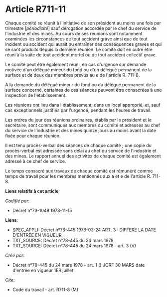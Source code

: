 # Article R711-11

Chaque comité se réunit à l'initiative de son président au moins une fois par trimestre [*périodicité*] sauf dérogation
accordée par le chef du service de l'industrie et des mines. Au cours de ses réunions sont notamment examinées les
circonstances de tout accident grave ainsi que de tout incident ou accident qui aurait pu entraîner des conséquences graves
et qui se sont produits depuis la dernière réunion. Le comité doit en outre être réuni à la suite de tout accident mortel ou
de tout accident collectif grave.

Le comité peut être également réuni, en cas d'urgence sur demande motivée d'un délégué mineur du fond ou d'un délégué
permanent de la surface et de deux des membres prévus au e de l'article R. 711-8.

A la demande du délégué mineur du fond ou du délégué permanent de la surface concerné, certaines de ces séances peuvent être
consacrées à une inspection de l'établissement.

Les réunions ont lieu dans l'établissement, dans un local approprié, et, sauf cas exceptionnels justifiés par l'urgence,
pendant les heures de travail.

Les ordres du jour des réunions ordinaires, établis par le président et le secrétaire, sont communiqués aux membres du comité
et adressés au chef du service de l'industrie et des mines quinze jours au moins avant la date fixée pour chaque réunion.

Il est tenu procès-verbal des séances de chaque comité ; une copie du procès-verbal est adressée sans délai au chef du
service de l'industrie et des mines. Le rapport annuel des activités de chaque comité est également adressé à ce chef de
service.

Le temps consacré aux travaux de chaque comité est rémunéré comme temps de travail pour les membres mentionnés aux a et e de
l'article R. 711-8.

**Liens relatifs à cet article**

_Codifié par_:

  - Décret n°73-1048 1973-11-15

**Liens**:

  - SPEC_APPLI: Décret n°78-445 1978-03-24 ART. 3 : DIFFERE LA DATE D'ENTREE EN VIGUEUR
  - TXT_SOURCE: Décret n°78-445 du 24 mars 1978
  - TXT_SOURCE: Décret n°78-445 du 24 mars 1978 - art. 3 (V)

_Créé par_:

  - Décret n°78-445 du 24 mars 1978 - art. 1 () JORF 30 MARS date d'entrée en vigueur 1ER juillet

_Cite_:

  - Code du travail - art. R711-8 (M)
